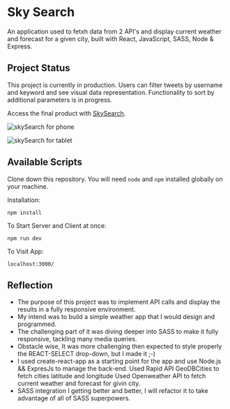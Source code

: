 # Sky Search

An application used to fetxh data from 2 API's and display current weather and forecast for a given city, built with React, JavaScript, SASS, Node & Express.

## Project Status
This project is currently in production. Users can filter tweets by username and keyword and see visual data representation. Functionality to sort by additional parameters is in progress.

Access the final product with [SkySearch](https://tranquil-brushlands-65303.herokuapp.com/).

![skySearch for phone](https://www.dropbox.com/s/c1p8657f9bkommy/sky_search_phone.png?dl=0)

![skySearch for tablet](https://www.dropbox.com/s/nhf5ltgaw2kqyhe/sky_search_tablet.png?dl=0)

## Available Scripts
Clone down this repository. You will need `node` and `npm` installed globally on your machine.  

Installation:

`npm install`  

To Start Server and Client at once:

`npm run dev`  

To Visit App:

`localhost:3000/`  

## Reflection

  + The purpose of this project was to implement API calls and display the results in a fully responsive environment. 
  + My intend was to build a simple weather app that I would design and programmed.
  + The challenging part of it was diving deeper into SASS to make it fully responsive, tackling many media queries.
  + Obstacle wise, It was more challenging then expected to style properly the REACT-SELECT drop-down, but I made it ;-)
  + I used create-react-app as a starting point for the app and use Node.js && ExpresJs to manage the back-end.
    Used Rapid API GeoDBCities to fetch cities latitude and longitude
    Used Openweather API to fetch current weather and forecast for givin city.
  + SASS integration I getting better and better, I will refactor it to take advantage of all of SASS superpowers.

